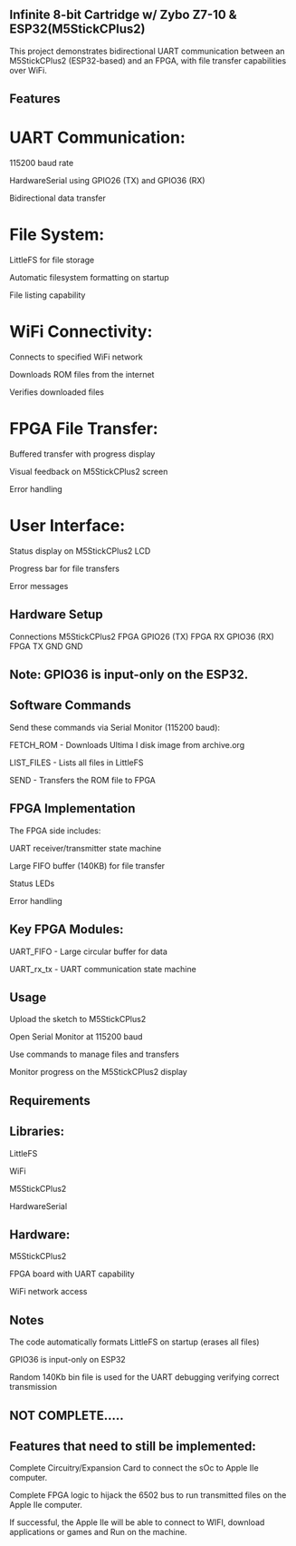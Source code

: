 ## Infinite 8-bit Cartridge w/ Zybo Z7-10 & ESP32(M5StickCPlus2)
This project demonstrates bidirectional UART communication between an M5StickCPlus2 (ESP32-based) and an FPGA, with file transfer capabilities over WiFi.

## Features
# UART Communication:

115200 baud rate

HardwareSerial using GPIO26 (TX) and GPIO36 (RX)

Bidirectional data transfer

# File System:

LittleFS for file storage

Automatic filesystem formatting on startup

File listing capability

# WiFi Connectivity:

Connects to specified WiFi network

Downloads ROM files from the internet

Verifies downloaded files

# FPGA File Transfer:

Buffered transfer with progress display

Visual feedback on M5StickCPlus2 screen

Error handling

# User Interface:

Status display on M5StickCPlus2 LCD

Progress bar for file transfers

Error messages

## Hardware Setup
Connections
M5StickCPlus2	FPGA
GPIO26 (TX)	FPGA RX
GPIO36 (RX)	FPGA TX
GND	GND
## Note: GPIO36 is input-only on the ESP32.

## Software Commands
Send these commands via Serial Monitor (115200 baud):

FETCH_ROM - Downloads Ultima I disk image from archive.org

LIST_FILES - Lists all files in LittleFS

SEND - Transfers the ROM file to FPGA

## FPGA Implementation
The FPGA side includes:

UART receiver/transmitter state machine

Large FIFO buffer (140KB) for file transfer

Status LEDs

Error handling

## Key FPGA Modules:
UART_FIFO - Large circular buffer for data

UART_rx_tx - UART communication state machine

## Usage
Upload the sketch to M5StickCPlus2

Open Serial Monitor at 115200 baud

Use commands to manage files and transfers

Monitor progress on the M5StickCPlus2 display

## Requirements
## Libraries:
LittleFS

WiFi

M5StickCPlus2

HardwareSerial

## Hardware:
M5StickCPlus2

FPGA board with UART capability

WiFi network access

## Notes
The code automatically formats LittleFS on startup (erases all files)

GPIO36 is input-only on ESP32

Random 140Kb bin file is used for the UART debugging verifying correct transmission

## NOT COMPLETE.....
## Features that need to still be implemented:
Complete Circuitry/Expansion Card to connect the sOc to Apple IIe computer.

Complete FPGA logic to hijack the 6502 bus to run transmitted files on the Apple IIe computer.

If successful, the Apple IIe will be able to connect to WIFI, download
applications or games and Run on the machine.
